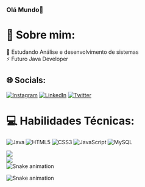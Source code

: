 ### Olá Mundo👋

<!--
**leopls07/leopls07** is a ✨ _special_ ✨ repository because its `README.md` (this file) appears on your GitHub profile.

Here are some ideas to get you started:

- 🔭 I’m currently working on ...
- 🌱 I’m currently learning ...
- 👯 I’m looking to collaborate on ...
- 🤔 I’m looking for help with ...
- 💬 Ask me about ...
- 📫 How to reach me: ...
- 😄 Pronouns: ...
- ⚡ Fun fact: ...
-->
# 💫 Sobre mim:
🔭 Estudando Análise e desenvolvimento de sistemas <br>⚡ Futuro Java Developer


## 🌐 Socials:
[![Instagram](https://img.shields.io/badge/Instagram-%23E4405F.svg?logo=Instagram&logoColor=white)](https://instagram.com/leopls07) [![LinkedIn](https://img.shields.io/badge/LinkedIn-%230077B5.svg?logo=linkedin&logoColor=white)](https://linkedin.com/in/leolps07) [![Twitter](https://img.shields.io/badge/Twitter-%231DA1F2.svg?logo=Twitter&logoColor=white)](https://twitter.com/leopls07) 

# 💻 Habilidades Técnicas:
![Java](https://img.shields.io/badge/java-%23ED8B00.svg?style=for-the-badge&logo=java&logoColor=white) ![HTML5](https://img.shields.io/badge/html5-%23E34F26.svg?style=for-the-badge&logo=html5&logoColor=white) ![CSS3](https://img.shields.io/badge/css3-%231572B6.svg?style=for-the-badge&logo=css3&logoColor=white) ![JavaScript](https://img.shields.io/badge/javascript-%23323330.svg?style=for-the-badge&logo=javascript&logoColor=%23F7DF1E) ![MySQL](https://img.shields.io/badge/mysql-%2300f.svg?style=for-the-badge&logo=mysql&logoColor=white)
<!--# 📊 GitHub Stats:
![](https://github-readme-streak-stats.herokuapp.com/?user=leopls07&theme=dark&hide_border=false)<br/>-->
![](https://github-readme-stats.vercel.app/api/top-langs/?username=leopls07&theme=dark&hide_border=false&include_all_commits=false&count_private=false&layout=compact)<br>
![](https://github-readme-stats.vercel.app/api?username=leopls07&theme=dark&hide_border=false&include_all_commits=false&count_private=false)<br/>
  ![Snake animation](https://github.com/leopls07/leopls07/blob/output/github-contribution-grid-snake.svg)




<!-- Proudly created with GPRM ( https://gprm.itsvg.in ) -->

<!--
[<img src="https://img.shields.io/badge/twitter-%231DA1F2.svg?&style=for-the-badge&logo=twitter&logoColor=white" />](https://twitter.com/leopls07)   [<img src="https://img.shields.io/badge/linkedin-%230077B5.svg?&style=for-the-badge&logo=linkedin&logoColor=white" />](https://www.linkedin.com/in/leonardo-bento-b68baa257/) [<img src = "https://img.shields.io/badge/instagram-%23E4405F.svg?&style=for-the-badge&logo=instagram&logoColor=white">](https://www.instagram.com/leopls07/) 
-->

![Snake animation](https://github.com/leopls07/leopls07/blob/output/github-contribution-grid-snake.svg)

